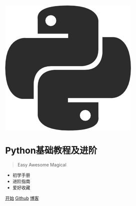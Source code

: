![cover](_images/python.svg)

# Python基础教程及进阶

> Easy Awesome Magical

* 初学手册
* 进阶指南
* 爱好收藏

[开始](#首页)
[Github](https://github.com/jamesyangget/)
[博客](https://white-album.tk/)

